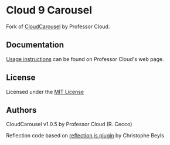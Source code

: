 # Cloud 9 Carousel

Fork of [CloudCarousel](http://www.professorcloud.com/mainsite/carousel.htm) by Professor Cloud.

## Documentation

[Usage instructions](http://www.professorcloud.com/mainsite/carousel-integration.htm) can be found on Professor Cloud's web page.

## License

Licensed under the [MIT License](http://en.wikipedia.org/wiki/MIT_License)

## Authors

CloudCarousel v1.0.5 by Professor Cloud (R. Cecco)

Reflection code based on [reflection.js plugin](http://www.digitalia.be/software/reflectionjs-for-jquery) by Christophe Beyls